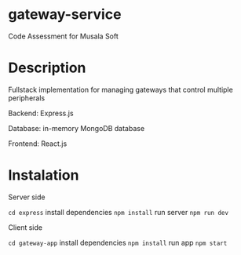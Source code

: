 # gateway-service

Code Assessment for Musala Soft

# Description

Fullstack implementation for managing gateways that control multiple peripherals

Backend: Express.js

Database: in-memory MongoDB database

Frontend: React.js

# Instalation

Server side

`cd express`
install dependencies
`npm install`
run server
`npm run dev`

Client side

`cd gateway-app`
install dependencies
`npm install`
run app
`npm start`
